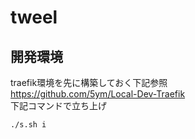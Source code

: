 # tweel

## 開発環境

traefik環境を先に構築しておく下記参照  
<https://github.com/5ym/Local-Dev-Traefik>  
下記コマンドで立ち上げ

```sh
./s.sh i
```